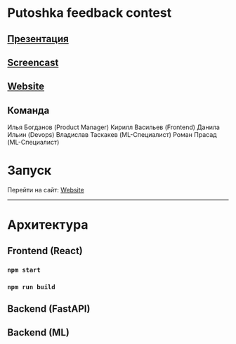 # Putoshka feedback contest
## [Презентация](https://docs.google.com/presentation/d/1icRcFmKMl3mMHESSqdPydqm_Im7WrShC/edit?usp=share_link&ouid=111794431814724437121&rtpof=true&sd=true)
## [Screencast](https://drive.google.com/drive/folders/1kIR-7plaWlezFQQ7AHu1XYHAvr0g_6A_?usp=share_link)
## [Website](https://feedback-geekbrains-hack.vercel.app/)

## Команда
  
  Илья Богданов (Product Manager)
  Кирилл Васильев (Frontend)
  Данила Ильин (Devops)
  Владислав Таскакев (ML-Специалист)
  Роман Прасад (ML-Специалист)
  

# Запуск
  Перейти на сайт: [Website](https://feedback-geekbrains-hack.vercel.app/)

---

# Архитектура
## Frontend (React)
### `npm start`

### `npm run build`

## Backend (FastAPI)

## Backend (ML)

